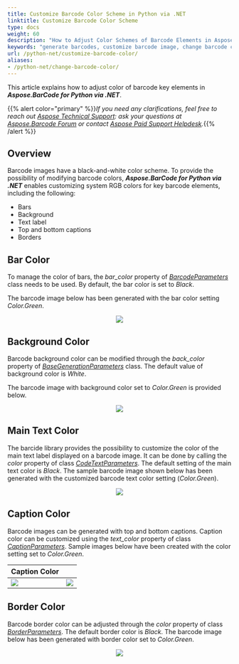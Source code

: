 ```yaml
---
title: Customize Barcode Color Scheme in Python via .NET
linktitle: Customize Barcode Color Scheme
type: docs
weight: 60
description: "How to Adjust Color Schemes of Barcode Elements in Aspose.BarCode for Python"
keywords: "generate barcodes, customize barcode image, change barcode color, set barcode color, generate colored barcodes, barcode color in Python, work with barcode image in Aspose.BarCode, generate barcodes in Aspose.BarCode"
url: /python-net/customize-barcode-color/
aliases:
- /python-net/change-barcode-color/
---
```

This article explains how to adjust color of barcode key elements in ***Aspose.BarCode for Python via .NET***.

{{% alert color="primary" %}}*If you need any clarifications, feel free to reach out [Aspose Technical Support](/barcode/python-net/technical-support/): ask your questions at [Aspose.Barcode Forum](https://forum.aspose.com/c/barcode/13) or contact [Aspose Paid Support Helpdesk](https://helpdesk.aspose.com/).*{{% /alert %}}

## **Overview**
Barcode images have a black-and-white color scheme. To provide the possibility of modifying barcode colors, ***Aspose.BarCode for Python via .NET*** enables customizing system RGB colors for key barcode elements, including the following:
- Bars
- Background
- Text label
- Top and bottom captions
- Borders

## **Bar Color**
To manage the color of bars, the *bar_color* property of [*BarcodeParameters*](/barcode/python-net/api-reference/aspose.barcode.generation/barcodeparameters/) class needs to be used. By default, the bar color is set to *Black*.  
  
The barcode image below has been generated with the bar color setting *Color.Green*.
  
<p align="center"><image src="colorbarcode.png"></p>

## **Background Color**
Barcode background color can be modified through the *back_color* property of [*BaseGenerationParameters*](/barcode/python-net/api-reference/aspose.barcode.generation/basegenerationparameters/) class. The default value of background color is *White*.  
  
The barcode image with background color set to *Color.Green* is provided below.
   
<p align="center"><image src="colorbackground.png"></p>

## **Main Text Color**
The barcide library provides the possibility to customize the color of the main text label displayed on a barcode image. It can be done by calling the *color* property of class [*CodeTextParameters*](/barcode/python-net/api-reference/aspose.barcode.generation/codetextparameters/). The default setting of the main text color is *Black*. The sample barcode image shown below has been generated with the customized barcode text color setting (*Color.Green*).
  
<p align="center"><image src="colorcodetext.png"></p>

## **Caption Color**
Barcode images can be generated with top and bottom captions. Caption color can be customized using the *text_color* property of class [*CaptionParameters*](/barcode/python-net/api-reference/aspose.barcode.generation/captionparameters/). Sample images below have been created with the color setting set to *Color.Green*.
  
|Caption Color|   |
|:--| :-: |
|<image src="colorcaptionabove.png">|<image src="colorcaptionbelow.png">|

## **Border Color**
Barcode border color can be adjusted through the *color* property of class [*BorderParameters*](/barcode/python-net/api-reference/aspose.barcode.generation/borderparameters/). The default border color is *Black*. The barcode image below has been generated with border color set to *Color.Green*.
  
<p align="center"><image src="colorborder.png"></p>
